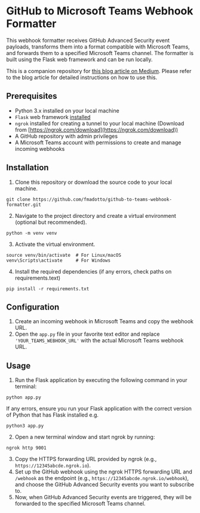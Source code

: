 # GitHub to Microsoft Teams Webhook Formatter

This webhook formatter receives GitHub Advanced Security event payloads, transforms them into a format compatible with Microsoft Teams, and forwards them to a specified Microsoft Teams channel. The formatter is built using the Flask web framework and can be run locally.

This is a companion repository for [this blog article on Medium](https://medium.com/@federicomadotto/leveraging-webhooks-to-integrate-github-advanced-security-events-with-microsoft-teams-a-step-by-a13790e7d688). Please refer to the blog article for detailed instructions on how to use this.

## Prerequisites

- Python 3.x installed on your local machine
- `Flask` web framework [installed](https://flask.palletsprojects.com/en/2.2.x/installation/#install-flask)
- `ngrok` installed for creating a tunnel to your local machine (Download from [https://ngrok.com/download](https://ngrok.com/download))
- A GitHub repository with admin privileges
- A Microsoft Teams account with permissions to create and manage incoming webhooks

## Installation

1.  Clone this repository or download the source code to your local machine.

```
git clone https://github.com/fmadotto/github-to-teams-webhook-formatter.git
```

2.  Navigate to the project directory and create a virtual environment (optional but recommended).

```
python -m venv venv
```

3.  Activate the virtual environment.

```
source venv/bin/activate  # For Linux/macOS
venv\Scripts\activate     # For Windows
```

4.  Install the required dependencies (if any errors, check paths on requirements.text)

```
pip install -r requirements.txt
```

## Configuration

1.  Create an incoming webhook in Microsoft Teams and copy the webhook URL.
2.  Open the `app.py` file in your favorite text editor and replace `'YOUR_TEAMS_WEBHOOK_URL'` with the actual Microsoft Teams webhook URL.

## Usage

1.  Run the Flask application by executing the following command in your terminal:

```
python app.py
```

If any errors, ensure you run your Flask application with the correct version of Python that has Flask installed e.g.

```
python3 app.py
```

2.  Open a new terminal window and start ngrok by running:

```
ngrok http 9001
```

3.  Copy the HTTPS forwarding URL provided by ngrok (e.g., `https://12345abcde.ngrok.io`).
4.  Set up the GitHub webhook using the ngrok HTTPS forwarding URL and `/webhook` as the endpoint (e.g., `https://12345abcde.ngrok.io/webhook`), and choose the GitHub Advanced Security events you want to subscribe to.
5.  Now, when GitHub Advanced Security events are triggered, they will be forwarded to the specified Microsoft Teams channel.
